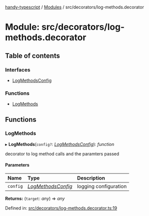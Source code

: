 [handy-typescript](../README.md) / [Modules](../modules.md) / src/decorators/log-methods.decorator

# Module: src/decorators/log-methods.decorator

## Table of contents

### Interfaces

- [LogMethodsConfig](../interfaces/src_decorators_log_methods_decorator.logmethodsconfig.md)

### Functions

- [LogMethods](src_decorators_log_methods_decorator.md#logmethods)

## Functions

### LogMethods

▸ **LogMethods**(`config?`: [*LogMethodsConfig*](../interfaces/src_decorators_log_methods_decorator.logmethodsconfig.md)): *function*

decorator to log method calls and the paramters passed

#### Parameters

| Name | Type | Description |
| :------ | :------ | :------ |
| `config` | [*LogMethodsConfig*](../interfaces/src_decorators_log_methods_decorator.logmethodsconfig.md) | logging configuration |

**Returns:** (`target`: *any*) => *any*

Defined in: [src/decorators/log-methods.decorator.ts:19](https://github.com/robbiemu/handy-typescript/blob/2cd4d26/src/decorators/log-methods.decorator.ts#L19)
